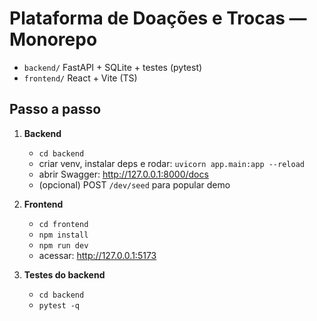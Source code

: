 # Plataforma de Doações e Trocas — Monorepo

- `backend/` FastAPI + SQLite + testes (pytest)
- `frontend/` React + Vite (TS)

## Passo a passo
1. **Backend**
   - `cd backend`
   - criar venv, instalar deps e rodar: `uvicorn app.main:app --reload`
   - abrir Swagger: http://127.0.0.1:8000/docs
   - (opcional) POST `/dev/seed` para popular demo

2. **Frontend**
   - `cd frontend`
   - `npm install`
   - `npm run dev`
   - acessar: http://127.0.0.1:5173

3. **Testes do backend**
   - `cd backend`
   - `pytest -q`
